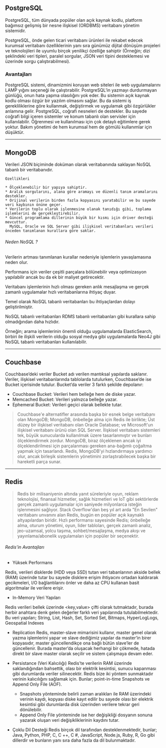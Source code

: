## PostgreSQL

PostgreSQL, tüm dünyada popüler olan açık kaynak kodlu, platform bağımsız gelişmiş bir nesne ilişkisel (ORDBMS) veritabanı yönetim sistemidir.

PostgreSQL, önde gelen ticari veritabanı ürünleri ile rekabet edecek kurumsal veritabanı özelliklerinin yanı sıra günümüz dijital dönüşüm projeleri ve teknolojileri ile uyumlu birçok yenilikçi özelliğe sahiptir 
(Örneğin; dizi şeklindeki veri tipleri, paralel sorgular, JSON veri tipini desteklemesi ve üzerinde sorgu çalıştırabilmesi).

### Avantajları

PostgreSQL sistemi, dinamizmini koruyan web siteleri ile web uygulamalarını LAMP yığını seçeneği ile çalıştırabilir.
PostgreSQL’in yazmayı durdurmayan günlüğü, onun hata yapma olasılığını yok eder.
Bu sistemin açık kaynak kodlu olması özgür bir yazılım olmasını sağlar. Bu da sistemi iş gerekliliklerine göre kullanmak, değiştirmek ve uygulamak gibi özgürlükler anlamına gelir.
PostgreSQL, coğrafi nesneleri de destekler. Bu sayede coğrafi bilgi içeren sistemler ve konum tabanlı olan servisler için kullanılabilir.
Öğrenmesi ve kullanılması için çok detaylı eğitimlere gerek yoktur.
Bakım yönetimi de hem kurumsal hem de gömülü kullanımlar için düşüktür.

---
## MongoDB

Verileri JSON biçiminde doküman olarak veritabanında saklayan NoSQL tabanlı bir veritabanıdır.
```
Özellikleri

* Ölçeklenebilir bir yapıya sahiptir.
* Aralık sorgularını, alana göre aramayı ve düzenli tanım aramalarını destekler.
* Orijinal verilerin birden fazla kopyasını yaratabilir ve bu sayede veri kaybının önüne geçer.
* Verilerin toplu olarak işlenmesine olanak tanıdığı gibi, toplama işlemlerini de gerçekleştirebilir.
* Güncel programlama dillerinin büyük bir kısmı için driver desteği mevcuttur.
  MySQL, Oracle ve SQL Server gibi ilişkisel veritabanları verileri önceden tanımlanan kurallara göre saklar.
````
###### Neden NoSQL ?

Verilerin artması tanımlanan kurallar nedeniyle işlemlerin yavaşlamasına neden olur.

Performans için veriler çeşitli parçalara bölünebilir veya optimizasyon yapılabilir ancak bu da ek bir maliyet getirecektir.

Veritabanı işlemlerinin hızlı olması gereken anlık mesajlaşma ve gerçek zamanlı uygulamalar hızlı veritabanlarına ihtiyaç duyar.

Temel olarak NoSQL tabanlı veritabanları bu ihtiyaçlardan dolayı geliştirilmiştir.

NoSQL tabanlı veritabanları RDMS tabanlı veritabanları gibi kurallara sahip olmadığından daha hızlıdır.

Örneğin; arama işlemlerinin önemli olduğu uygulamalarda ElasticSearch, birbiri ile ilişkili verilerin olduğu sosyal medya gibi uygulamalarda Neo4J gibi NoSQL tabanlı veritabanları kullanılabilir.

---
## Couchbase 

Couchbase’deki veriler Bucket adı verilen mantıksal yapılarda saklanır. Veriler, ilişkisel veritabanlarında tablolarda tutulurken, Couchbase’de ise Bucket içerisinde tutulur. Bucket’da veriler 3 farklı şekilde depolanır:

* Couchbase Bucket: Verileri hem belleğe hem de diske yazar.
* Memcached Bucket: Verileri yalnızca belleğe yazar.
* Ephemeral Bucket: Verileri geçici olarak bellekte tutar.


>Couchbase'e alternatifler arasında başka bir esnek belge veritabanı olan MongoDB; MongoDB, önbelleğe alma için Redis ile birlikte;
Üst düzey bir ilişkisel veritabanı olan Oracle Database; ve Microsoft'un ilişkisel veritabanı ürünü olan SQL Server.
İlişkisel veritabanı sistemleri tek, büyük sunucularda kullanılmak üzere tasarlanmıştır ve bunları ölçeklendirmek zordur.
MongoDB, biraz ölçeklenen ancak iyi ölçeklendirilmesi için parçalanması gereken ana-bağımlı çoğaltma yapmak için tasarlandı.
Redis, MongoDB'yi hızlandırmaya yardımcı olur, ancak birleşik sistemlerin yönetimini zorlaştırabilecek başka bir hareketli parça sunar.

---

## Redis

>Redis bir milisaniyenin altında yanıt süreleriyle oyun, reklam teknolojisi, finansal hizmetler,
sağlık hizmetleri ve IoT gibi sektörlerde gerçek zamanlı uygulamalar için saniyede milyonlarca isteğin işlenmesini sağlıyor.
Stack Overflow'dan beş yıl art arda "En Sevilen" veritabanı unvanını alan Redis, bugün en popüler açık kaynaklı altyapılardan biridir.
Hızlı performansı sayesinde Redis; önbelleğe alma, oturum yönetimi, oyun, lider tabloları, gerçek zamanlı analiz, jeo-uzamsal, yolcu taşıma, sohbet/mesajlaşma, medya akışı ve yayınlama/abonelik uygulamaları için popüler bir seçenektir.


###### Redis’in Avantajları

* Yüksek Performans

Redis, verileri disklerde (HDD veya SSD) tutan veri tabanlarının akside bellek (RAM) üzerinde tutar bu sayede disklere erişim ihtiyacını ortadan kaldırarak gecikmeleri, I/O bağlantılarını önler ve daha az CPU kullanan basit algoritmalar ile verilere erişir.
* In-Memory Veri Yapıları

Redis verileri bellek üzerinde <key,value> çifti olarak tutmaktadır, burada herbir anahtara denk gelen değerler farklı veri yapılarında tutulabilmektedir.
Bu veri yapıları; String, List, Hash, Set, Sorted Set, Bitmaps, HyperLogLogs, Geospatial Indexes

* Replication
Redis, master-slave mimarisini kullanır, master genel olarak yazma işlemlerini yapar ve slave dediğimiz yapılar da master’in birer kopyasıdır, master güncellendikçe ona bağlı bütün slave’ler de güncellenir. Burada master’da oluşacak herhangi bir çökmede, hatada direkt bir slave master olarak seçilir ve sistem çalışmaya devam eder.

* Persistance (Veri Kalıcılığı)
Redis’te verilerin RAM üzerinde saklandığından bahsettik, olası bir elektrik kesintisi, sunucu kapanması gibi durumlarda veriler silinecektir. Redis bize iki yöntem sunmaktadır verinin kalıcılığını sağlamak için. Bunlar; point-in-time Snapshots ve Append Only File (AOF).

   * Snapshots yönteminde belirli zaman aralıkları ile RAM üzerindeki verinin kaydı, kopyası diske kayıt edilir bu sayede olası bir elektrik kesintisi gibi durumlarda disk üzerinden verilere tekrar geri dönülebilir.
   * Append Only File yönteminde ise her değişikliği dosyanın sonuna yazarak oluşan veri değişikliklerinin kaydını tutar.

* Çoklu Dil Desteği
Redis birçok dil tarafından desteklenmektedir, bunlar; Java, Python, PHP, C, C ++, C #, JavaScript, Node.js, Ruby, R, Go gibi dillerdir ve bunların yanı sıra daha fazla da dil bulunmaktadır.
